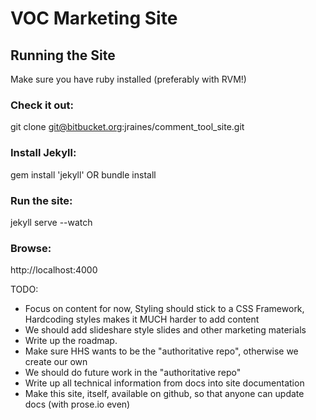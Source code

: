 # VOC Marketing Site

## Running the Site
Make sure you have ruby installed (preferably with RVM!)
### Check it out:
git clone git@bitbucket.org:jraines/comment_tool_site.git

### Install Jekyll:
gem install 'jekyll' OR bundle install

### Run the site:
jekyll serve --watch

### Browse:
http://localhost:4000


TODO:
* Focus on content for now, Styling should stick to a CSS Framework, Hardcoding styles makes it MUCH harder to add content
* We should add slideshare style slides and other marketing materials
* Write up the roadmap.
* Make sure HHS wants to be the "authoritative repo", otherwise we create our own
* We should do future work in the "authoritative repo"
* Write up all technical information from docs into site documentation
* Make this site, itself, available on github, so that anyone can update docs (with prose.io even)
